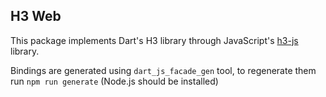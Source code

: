 ## H3 Web

This package implements Dart's H3 library through JavaScript's [h3-js](https://github.com/uber/h3-js) library.

Bindings are generated using `dart_js_facade_gen` tool, to regenerate them run `npm run generate` (Node.js should be installed)
